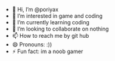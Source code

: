 - 👋 Hi, I’m @poriyax
- 👀 I’m interested in game and coding
- 🌱 I’m currently learning coding
- 💞️ I’m looking to collaborate on nothing
- 📫 How to reach me by git hub
- 😄 Pronouns: :))
- ⚡ Fun fact: im a noob gamer

<!---
poriyax/poriyax is a ✨ special ✨ repository because its `README.md` (this file) appears on your GitHub profile.
You can click the Preview link to take a look at your changes.
--->
